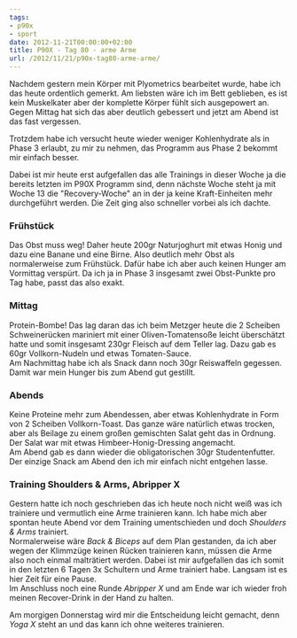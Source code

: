 ```yaml
---
tags:
- p90x
- sport
date: 2012-11-21T00:00:00+02:00
title: P90X - Tag 80 - arme Arme
url: /2012/11/21/p90x-tag80-arme-arme/
---
```


Nachdem gestern mein Körper mit Plyometrics bearbeitet wurde, habe ich das heute ordentlich gemerkt. Am liebsten wäre ich im Bett geblieben, es ist kein Muskelkater aber der komplette Körper fühlt sich ausgepowert an. Gegen Mittag hat sich das aber deutlich gebessert und jetzt am Abend ist das fast vergessen.  

Trotzdem habe ich versucht heute wieder weniger Kohlenhydrate als in Phase 3 erlaubt, zu mir zu nehmen, das Programm aus Phase 2 bekommt mir einfach besser.

Dabei ist mir heute erst aufgefallen das alle Trainings in dieser Woche ja die bereits letzten im P90X Programm sind, denn nächste Woche steht ja mit Woche 13 die "Recovery-Woche" an in der ja keine Kraft-Einheiten mehr durchgeführt werden. Die Zeit ging also schneller vorbei als ich dachte.

### Frühstück
Das Obst muss weg! Daher heute 200gr Naturjoghurt mit etwas Honig und dazu eine Banane und eine Birne. Also deutlich mehr Obst als normalerweise zum Frühstück. Dafür habe ich aber auch keinen Hunger am Vormittag verspürt. Da ich ja in Phase 3 insgesamt zwei Obst-Punkte pro Tag habe, passt das also exakt.

### Mittag
Protein-Bombe! Das lag daran das ich beim Metzger heute die 2 Scheiben Schweinerücken mariniert mit einer Oliven-Tomatensoße leicht überschätzt hatte und somit insgesamt 230gr Fleisch auf dem Teller lag. Dazu gab es 60gr Vollkorn-Nudeln und etwas Tomaten-Sauce.  
Am Nachmittag habe ich als Snack dann noch 30gr Reiswaffeln gegessen. Damit war mein Hunger bis zum Abend gut gestillt.

### Abends
Keine Proteine mehr zum Abendessen, aber etwas Kohlenhydrate in Form von 2 Scheiben Vollkorn-Toast. Das ganze wäre natürlich etwas trocken, aber als Beilage zu einem großen gemischten Salat geht das in Ordnung. Der Salat war mit etwas Himbeer-Honig-Dressing angemacht.  
Am Abend gab es dann wieder die obligatorischen 30gr Studentenfutter. Der einzige Snack am Abend den ich mir einfach nicht entgehen lasse.

### Training Shoulders & Arms, Abripper X
Gestern hatte ich noch geschrieben das ich heute noch nicht weiß was ich trainiere und vermutlich eine Arme trainieren kann. Ich habe mich aber spontan heute Abend vor dem Training umentschieden und doch _Shoulders & Arms_ trainiert.  
Normalerweise wäre _Back & Biceps_ auf dem Plan gestanden, da ich aber wegen der Klimmzüge keinen Rücken trainieren kann, müssen die Arme also noch einmal malträtiert werden. Dabei ist mir aufgefallen das ich somit in den letzten 6 Tagen 3x Schultern und Arme trainiert habe. Langsam ist es hier Zeit für eine Pause.  
Im Anschluss noch eine Runde _Abripper X_ und am Ende war ich wieder froh meinen Recover-Drink in der Hand zu halten.

Am morgigen Donnerstag wird mir die Entscheidung leicht gemacht, denn _Yoga X_ steht an und das kann ich ohne weiteres trainieren.
